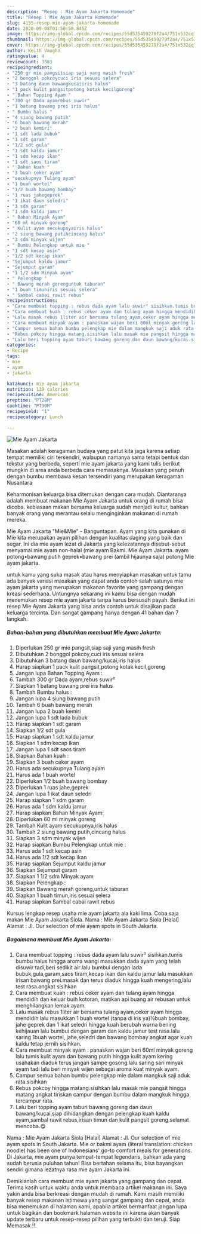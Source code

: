 ```yaml
---
description: "Resep : Mie Ayam Jakarta Homemade"
title: "Resep : Mie Ayam Jakarta Homemade"
slug: 4155-resep-mie-ayam-jakarta-homemade
date: 2020-09-08T01:50:50.845Z
image: https://img-global.cpcdn.com/recipes/55d535459279f2a4/751x532cq70/mie-ayam-jakarta-foto-resep-utama.jpg
thumbnail: https://img-global.cpcdn.com/recipes/55d535459279f2a4/751x532cq70/mie-ayam-jakarta-foto-resep-utama.jpg
cover: https://img-global.cpcdn.com/recipes/55d535459279f2a4/751x532cq70/mie-ayam-jakarta-foto-resep-utama.jpg
author: Keith Vaughn
ratingvalue: 4
reviewcount: 3383
recipeingredient:
- "250 gr mie pangsitsiap saji yang masih fresh"
- "2 bonggol pokcoycuci iris sesuai selera"
- "3 batang daun bawangkucaiiris halus"
- "1 pack kulit pangsitpotong kotak kecilgoreng"
- " Bahan Topping Ayam "
- "300 gr Dada ayamrebus suwir"
- "1 batang bawang prei iris halus"
- " Bumbu halus "
- "4 siung bawang putih"
- "6 buah bawang merah"
- "2 buah kemiri"
- "1 sdt lada bubuk"
- "1 sdt garam"
- "1/2 sdt gula"
- "1 sdt kaldu jamur"
- "1 sdm kecap ikan"
- "1 sdt saos tiram"
- " Bahan kuah "
- "3 buah ceker ayam"
- "secukupnya Tulang ayam"
- "1 buah wortel"
- "1/2 buah bawang bombay"
- "1 ruas jahegeprek"
- "1 ikat daun seledri"
- "1 sdm garam"
- "1 sdm kaldu jamur"
- " Bahan Minyak Ayam"
- "60 ml minyak goreng"
- " Kulit ayam secukupnyairis halus"
- "2 siung bawang putihcincang halus"
- "3 sdm minyak wijen"
- " Bumbu Pelengkap untuk mie "
- "1 sdt kecap asin"
- "1/2 sdt kecap ikan"
- "Sejumput kaldu jamur"
- "Sejumput garam"
- "1 1/2 sdm Minyak ayam"
- " Pelengkap "
- " Bawang merah gorenguntuk taburan"
- "1 buah timuniris sesuai selera"
- " Sambal cabai rawit rebus"
recipeinstructions:
- "Cara membuat topping : rebus dada ayam lalu suwir² sisihkan.tumis bumbu halus hingga aroma wangi masukkan dada ayam yang telah disuwir tadi,beri sedikit air lalu bumbui dengan lada bubuk,gula,garam,saos tiram,kecap ikan dan kaldu jamur lalu masukkan irisan bawang prei.masak dan terus diaduk hingga kuah mengering,lalu test rasa.angkat sisihkan"
- "Cara membuat kuah : rebus ceker ayam dan tulang ayam hingga mendidih dan keluar buih kotoran, matikan api buang air rebusan untuk menghilangkan lemak ayam."
- "Lalu masak rebus 1liter air bersama tulang ayam,ceker ayam hingga mendidih lalu masukkan 1 buah wortel (tanpa di iris ya)½buah bombay, jahe geprek dan 1 ikat seledri hingga kuah berubah warna bening kehijauan lalu bumbui dengan garam dan kaldu jamur test rasa.lalu saring 1buah wortel, jahe,seledri dan bawang bombay angkat agar kuah kaldu tetap jernih sisihkan."
- "Cara membuat minyak ayam : panaskan wajan beri 60ml minyak goreng lalu tumis kulit ayam dan bawang putih hingga kulit ayam kering usahakan diaduk terus jangan sampe gosong.lalu saring sari minyak ayam tadi lalu beri minyak wijen sebagai aroma kuat minyak ayam."
- "Campur semua bahan bumbu pelengkap mie dalam mangkuk saji aduk rata.sisihkan"
- "Rebus pokcoy hingga matang.sisihkan lalu masak mie pangsit hingga matang angkat tiriskan campur dengan bumbu dalam mangkuk hingga tercampur rata."
- "Lalu beri topping ayam taburi bawang goreng dan daun bawang/kucai.siap dihidangkan dengan pelengkap kuah kaldu ayam,sambal rawit rebus,irisan timun dan kulit pangsit goreng.selamat mencoba.😋"
categories:
- Recipe
tags:
- mie
- ayam
- jakarta

katakunci: mie ayam jakarta 
nutrition: 139 calories
recipecuisine: American
preptime: "PT28M"
cooktime: "PT30M"
recipeyield: "1"
recipecategory: Lunch

---
```



![Mie Ayam Jakarta](https://img-global.cpcdn.com/recipes/55d535459279f2a4/751x532cq70/mie-ayam-jakarta-foto-resep-utama.jpg)

Masakan adalah keragaman budaya yang patut kita jaga karena setiap tempat memiliki ciri tersendiri, walaupun namanya sama tetapi bentuk dan tekstur yang berbeda, seperti mie ayam jakarta yang kami tulis berikut mungkin di area anda berbeda cara memasaknya. Masakan yang penuh dengan bumbu membawa kesan tersendiri yang merupakan keragaman Nusantara

Keharmonisan keluarga bisa ditemukan dengan cara mudah. Diantaranya adalah membuat makanan Mie Ayam Jakarta untuk orang di rumah bisa dicoba. kebiasaan makan bersama keluarga sudah menjadi kultur, bahkan banyak orang yang merantau selalu menginginkan makanan di rumah mereka.

Mie Ayam Jakarta &#34;Mie&amp;Mie&#34; - Banguntapan. Ayam yang kita gunakan di Mie kita merupakan ayam pilihan dengan kualitas daging yang baik dan segar. Ini dia mie ayam lezat di Jakarta yang kelezatannya disebut-sebut menyamai mie ayam non-halal (mie ayam Bakmi. Mie Ayam Jakarta. ayam potong•bawang putih geprek•bawang prei (ambil hijaunya saja) potong Mie ayam jakarta.

untuk kamu yang suka masak atau harus menyiapkan masakan untuk tamu ada banyak variasi masakan yang dapat anda contoh salah satunya mie ayam jakarta yang merupakan makanan favorite yang gampang dengan kreasi sederhana. Untungnya sekarang ini kamu bisa dengan mudah menemukan resep mie ayam jakarta tanpa harus bersusah payah.
Berikut ini resep Mie Ayam Jakarta yang bisa anda contoh untuk disajikan pada keluarga tercinta. Dan sangat gampang hanya dengan 41 bahan dan 7 langkah.


<!--inarticleads1-->

##### Bahan-bahan yang dibutuhkan membuat Mie Ayam Jakarta:

1. Diperlukan 250 gr mie pangsit,siap saji yang masih fresh
1. Dibutuhkan 2 bonggol pokcoy,cuci iris sesuai selera
1. Dibutuhkan 3 batang daun bawang/kucai,iris halus
1. Harap siapkan 1 pack kulit pangsit,potong kotak kecil,goreng
1. Jangan lupa  Bahan Topping Ayam :
1. Tambah 300 gr Dada ayam,rebus suwir²
1. Siapkan 1 batang bawang prei iris halus
1. Tambah  Bumbu halus :
1. Jangan lupa 4 siung bawang putih
1. Tambah 6 buah bawang merah
1. Jangan lupa 2 buah kemiri
1. Jangan lupa 1 sdt lada bubuk
1. Harap siapkan 1 sdt garam
1. Siapkan 1/2 sdt gula
1. Harap siapkan 1 sdt kaldu jamur
1. Siapkan 1 sdm kecap ikan
1. Jangan lupa 1 sdt saos tiram
1. Siapkan  Bahan kuah :
1. Siapkan 3 buah ceker ayam
1. Harus ada secukupnya Tulang ayam
1. Harus ada 1 buah wortel
1. Diperlukan 1/2 buah bawang bombay
1. Diperlukan 1 ruas jahe,geprek
1. Jangan lupa 1 ikat daun seledri
1. Harap siapkan 1 sdm garam
1. Harus ada 1 sdm kaldu jamur
1. Harap siapkan  Bahan Minyak Ayam:
1. Diperlukan 60 ml minyak goreng
1. Tambah  Kulit ayam secukupnya,iris halus
1. Tambah 2 siung bawang putih,cincang halus
1. Siapkan 3 sdm minyak wijen
1. Harap siapkan  Bumbu Pelengkap untuk mie :
1. Harus ada 1 sdt kecap asin
1. Harus ada 1/2 sdt kecap ikan
1. Harap siapkan Sejumput kaldu jamur
1. Siapkan Sejumput garam
1. Siapkan 1 1/2 sdm Minyak ayam
1. Siapkan  Pelengkap :
1. Siapkan  Bawang merah goreng,untuk taburan
1. Siapkan 1 buah timun,iris sesuai selera
1. Harap siapkan  Sambal cabai rawit rebus


Kursus lengkap resep usaha mie ayam jakarta ala kaki lima. Coba saja makan Mie Ayam Jakarta Siola. Nama : Mie Ayam Jakarta Siola [Halal] Alamat : Jl. Our selection of mie ayam spots in South Jakarta. 

<!--inarticleads2-->

##### Bagaimana membuat  Mie Ayam Jakarta:

1. Cara membuat topping : rebus dada ayam lalu suwir² sisihkan.tumis bumbu halus hingga aroma wangi masukkan dada ayam yang telah disuwir tadi,beri sedikit air lalu bumbui dengan lada bubuk,gula,garam,saos tiram,kecap ikan dan kaldu jamur lalu masukkan irisan bawang prei.masak dan terus diaduk hingga kuah mengering,lalu test rasa.angkat sisihkan
1. Cara membuat kuah : rebus ceker ayam dan tulang ayam hingga mendidih dan keluar buih kotoran, matikan api buang air rebusan untuk menghilangkan lemak ayam.
1. Lalu masak rebus 1liter air bersama tulang ayam,ceker ayam hingga mendidih lalu masukkan 1 buah wortel (tanpa di iris ya)½buah bombay, jahe geprek dan 1 ikat seledri hingga kuah berubah warna bening kehijauan lalu bumbui dengan garam dan kaldu jamur test rasa.lalu saring 1buah wortel, jahe,seledri dan bawang bombay angkat agar kuah kaldu tetap jernih sisihkan.
1. Cara membuat minyak ayam : panaskan wajan beri 60ml minyak goreng lalu tumis kulit ayam dan bawang putih hingga kulit ayam kering usahakan diaduk terus jangan sampe gosong.lalu saring sari minyak ayam tadi lalu beri minyak wijen sebagai aroma kuat minyak ayam.
1. Campur semua bahan bumbu pelengkap mie dalam mangkuk saji aduk rata.sisihkan
1. Rebus pokcoy hingga matang.sisihkan lalu masak mie pangsit hingga matang angkat tiriskan campur dengan bumbu dalam mangkuk hingga tercampur rata.
1. Lalu beri topping ayam taburi bawang goreng dan daun bawang/kucai.siap dihidangkan dengan pelengkap kuah kaldu ayam,sambal rawit rebus,irisan timun dan kulit pangsit goreng.selamat mencoba.😋


Nama : Mie Ayam Jakarta Siola [Halal] Alamat : Jl. Our selection of mie ayam spots in South Jakarta. Mie or bakmi ayam (literal translation: chicken noodle) has been one of Indonesians&#39; go-to comfort meals for generations. Di Jakarta, mie ayam punya tempat-tempat legendaris, bahkan ada yang sudah berusia puluhan tahun! Bisa bertahan selama itu, bisa bayangkan sendiri gimana lezatnya rasa mie ayam Jakarta ini. 

Demikianlah cara membuat mie ayam jakarta yang gampang dan cepat. Terima kasih untuk waktu anda untuk membaca artikel makanan ini. Saya yakin anda bisa berkreasi dengan mudah di rumah. Kami masih memiliki banyak resep makanan istimewa yang sangat gampang dan cepat, anda bisa menemukan di halaman kami, apabila artikel bermanfaat jangan lupa untuk bagikan dan bookmark halaman website ini karena akan banyak update terbaru untuk resep-resep pilihan yang terbukti dan teruji. Siap Memasak !!. 
